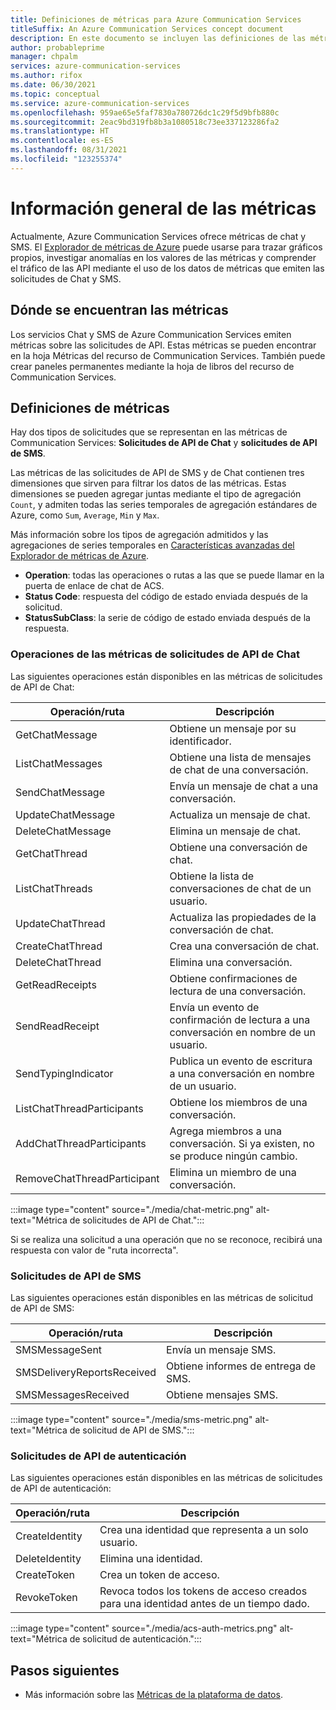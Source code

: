 ```yaml
---
title: Definiciones de métricas para Azure Communication Services
titleSuffix: An Azure Communication Services concept document
description: En este documento se incluyen las definiciones de las métricas disponibles en Azure Portal.
author: probableprime
manager: chpalm
services: azure-communication-services
ms.author: rifox
ms.date: 06/30/2021
ms.topic: conceptual
ms.service: azure-communication-services
ms.openlocfilehash: 959ae65e5faf7830a780726dc1c29f5d9bfb880c
ms.sourcegitcommit: 2eac9bd319fb8b3a1080518c73ee337123286fa2
ms.translationtype: HT
ms.contentlocale: es-ES
ms.lasthandoff: 08/31/2021
ms.locfileid: "123255374"
---
```

# <a name="metrics-overview"></a>Información general de las métricas

Actualmente, Azure Communication Services ofrece métricas de chat y SMS. El [Explorador de métricas de Azure](../../azure-monitor/essentials/metrics-getting-started.md) puede usarse para trazar gráficos propios, investigar anomalías en los valores de las métricas y comprender el tráfico de las API mediante el uso de los datos de métricas que emiten las solicitudes de Chat y SMS.

## <a name="where-to-find-metrics"></a>Dónde se encuentran las métricas

Los servicios Chat y SMS de Azure Communication Services emiten métricas sobre las solicitudes de API. Estas métricas se pueden encontrar en la hoja Métricas del recurso de Communication Services. También puede crear paneles permanentes mediante la hoja de libros del recurso de Communication Services.

## <a name="metric-definitions"></a>Definiciones de métricas

Hay dos tipos de solicitudes que se representan en las métricas de Communication Services: **Solicitudes de API de Chat** y **solicitudes de API de SMS**.

Las métricas de las solicitudes de API de SMS y de Chat contienen tres dimensiones que sirven para filtrar los datos de las métricas. Estas dimensiones se pueden agregar juntas mediante el tipo de agregación `Count`, y admiten todas las series temporales de agregación estándares de Azure, como `Sum`, `Average`, `Min` y `Max`.

Más información sobre los tipos de agregación admitidos y las agregaciones de series temporales en [Características avanzadas del Explorador de métricas de Azure](../../azure-monitor/essentials/metrics-charts.md#aggregation).

- **Operation**: todas las operaciones o rutas a las que se puede llamar en la puerta de enlace de chat de ACS.
- **Status Code**: respuesta del código de estado enviada después de la solicitud.
- **StatusSubClass**: la serie de código de estado enviada después de la respuesta. 


### <a name="chat-api-request-metric-operations"></a>Operaciones de las métricas de solicitudes de API de Chat

Las siguientes operaciones están disponibles en las métricas de solicitudes de API de Chat:

| Operación/ruta    | Descripción                                                                                    |
| -------------------- | ---------------------------------------------------------------------------------------------- |
| GetChatMessage       | Obtiene un mensaje por su identificador. |
| ListChatMessages     | Obtiene una lista de mensajes de chat de una conversación. |
| SendChatMessage      | Envía un mensaje de chat a una conversación. |
| UpdateChatMessage    | Actualiza un mensaje de chat. |
| DeleteChatMessage    | Elimina un mensaje de chat. |
| GetChatThread        | Obtiene una conversación de chat. |
| ListChatThreads      | Obtiene la lista de conversaciones de chat de un usuario. |
| UpdateChatThread     | Actualiza las propiedades de la conversación de chat. |
| CreateChatThread     | Crea una conversación de chat. |
| DeleteChatThread     | Elimina una conversación. |
| GetReadReceipts      | Obtiene confirmaciones de lectura de una conversación. |
| SendReadReceipt      | Envía un evento de confirmación de lectura a una conversación en nombre de un usuario. |
| SendTypingIndicator           | Publica un evento de escritura a una conversación en nombre de un usuario. |
| ListChatThreadParticipants    | Obtiene los miembros de una conversación. |
| AddChatThreadParticipants     | Agrega miembros a una conversación. Si ya existen, no se produce ningún cambio. |
| RemoveChatThreadParticipant   | Elimina un miembro de una conversación. |

:::image type="content" source="./media/chat-metric.png" alt-text="Métrica de solicitudes de API de Chat.":::

Si se realiza una solicitud a una operación que no se reconoce, recibirá una respuesta con valor de "ruta incorrecta".

### <a name="sms-api-requests"></a>Solicitudes de API de SMS

Las siguientes operaciones están disponibles en las métricas de solicitud de API de SMS:

| Operación/ruta    | Descripción                                                                                    |
| -------------------- | ---------------------------------------------------------------------------------------------- |
| SMSMessageSent       | Envía un mensaje SMS. |
| SMSDeliveryReportsReceived     | Obtiene informes de entrega de SMS. |
| SMSMessagesReceived      | Obtiene mensajes SMS. |


:::image type="content" source="./media/sms-metric.png" alt-text="Métrica de solicitud de API de SMS.":::

### <a name="authentication-api-requests"></a>Solicitudes de API de autenticación

Las siguientes operaciones están disponibles en las métricas de solicitudes de API de autenticación:

| Operación/ruta    | Descripción                                                                                    |
| -------------------- | ---------------------------------------------------------------------------------------------- |
| CreateIdentity       | Crea una identidad que representa a un solo usuario. |
| DeleteIdentity       | Elimina una identidad. |
| CreateToken          | Crea un token de acceso. |
| RevokeToken          | Revoca todos los tokens de acceso creados para una identidad antes de un tiempo dado. |

:::image type="content" source="./media/acs-auth-metrics.png" alt-text="Métrica de solicitud de autenticación.":::

## <a name="next-steps"></a>Pasos siguientes

- Más información sobre las [Métricas de la plataforma de datos](../../azure-monitor/essentials/data-platform-metrics.md).
